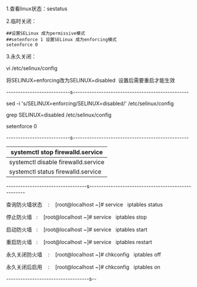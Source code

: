 

1.查看linux状态：sestatus

2.临时关闭：

```
##设置SELinux 成为permissive模式
##setenforce 1 设置SELinux 成为enforcing模式
setenforce 0
```

3.永久关闭：

vi /etc/selinux/config

将SELINUX=enforcing改为SELINUX=disabled  设置后需要重启才能生效 

---------------------------s-------------------------------------------------

sed -i 's/SELINUX=enforcing/SELINUX=disabled/' /etc/selinux/config

grep SELINUX=disabled /etc/selinux/config

setenforce 0

---------------------------s-------------------------------------------------



| systemctl stop firewalld.service    |
| ----------------------------------- |
| systemctl disable firewalld.service |
| systemctl status firewalld.service  |

----------------------------------s---------------------------------------------------

查询防火墙状态    :    [root@localhost ~]# service   iptables status

 停止防火墙   :    [root@localhost ~]# service   iptables stop 

启动防火墙   :    [root@localhost ~]# service   iptables start 

重启防火墙   :    [root@localhost ~]# service   iptables restart 

永久关闭防火墙    :    [root@localhost ~]# chkconfig   iptables off

 永久关闭后启用    :    [root@localhost ~]# chkconfig   iptables on 



-----------------------------------s--